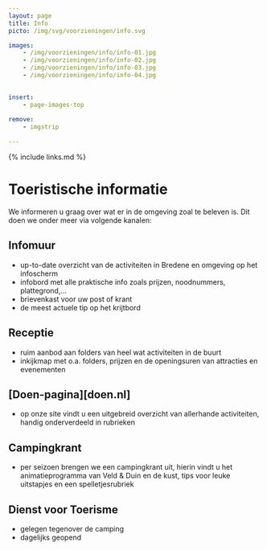 ```yaml
---
layout: page
title: Info
picto: /img/svg/voorzieningen/info.svg

images:
    - /img/voorzieningen/info/info-01.jpg
    - /img/voorzieningen/info/info-02.jpg
    - /img/voorzieningen/info/info-03.jpg
    - /img/voorzieningen/info/info-04.jpg
    

insert:
    - page-images-top
    
remove:
    - imgstrip

---
```


{% include links.md %}

# Toeristische informatie

We informeren u graag over wat er in de omgeving zoal te beleven is. Dit doen we onder meer via volgende kanalen:

## Infomuur

- up-to-date overzicht van de activiteiten in Bredene en omgeving op het infoscherm
- infobord met alle praktische info zoals prijzen, noodnummers, plattegrond,...
- brievenkast voor uw post of krant
- de meest actuele tip op het krijtbord

## Receptie

- ruim aanbod aan folders van heel wat activiteiten in de buurt
- inkijkmap met o.a. folders, prijzen en de openingsuren van attracties en evenementen 

## [Doen-pagina][doen.nl]

- op onze site vindt u een uitgebreid overzicht van allerhande activiteiten, handig onderverdeeld in rubrieken

## Campingkrant

- per seizoen brengen we een campingkrant uit, hierin vindt u het animatieprogramma van Veld & Duin en de kust, tips voor leuke uitstapjes en een spelletjesrubriek


## Dienst voor Toerisme

- gelegen tegenover de camping
- dagelijks geopend
